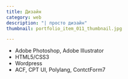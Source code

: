 ```yaml
---
title: Дизайн
category: web
description: "| просто дизайн"
thumbnail: portfolio_item_011_thumbnail.jpg

---
```


- Adobe Photoshop, Adobe Illustrator
- HTML5/CSS3
- Wordpress
- ACF, CPT UI, Polylang, ContctForm7

